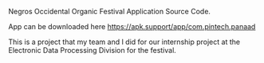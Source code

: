 Negros Occidental Organic Festival Application Source Code. 

App can be downloaded here https://apk.support/app/com.pintech.panaad

This is a project that my team and I did for our internship project at the Electronic Data Processing Division for the festival. 
